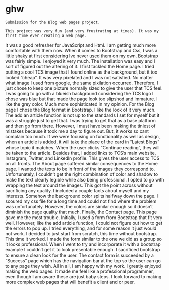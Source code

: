 # ghw
    Submission for the Blog web pages project.
    
    This project was very fun (and very frustrating at times). It was my first time ever creating a web page. 
It was a good refresher for JavaScript and Html. I am getting much more comfortable with them now. When it 
comes to Bootstrap and Css, I was a little shaky at first considering Ive never used them on my own. 
Bootstrap was fairly simple. I enjoyed it very much. The installation was easy and I sort of figured out 
the altering of it. 
    I first tackled the Home page. I tried putting a cool TCS image that I found online as the background, 
but it too looked “cheap”. It was very pixelated and I was not satisfied. No matter what image I used from 
google, the same pixilation occurred. Therefore, I just chose to keep one picture normally sized to give 
the user that TCS feel. I was going to go with a blueish background considering the TCS logo I chose was 
blue but that made the page look too slipshod and immature. I like the grey color. Much more sophisticated 
in my opinion. 
    For the Blog page I chose the Blog format in Bootstrap. I like the look of it very much. The add an article 
function is not up to the standards I set for myself but it was a struggle just to get that. I was trying to get 
that as a base platform and then go from there. However, I must have been making the tiniest of mistakes because 
it took me a day to figure out. But, it works so cant complain too much. If we were focusing on functionality as 
well as design, when an article is added, it will take the place of the card in “Latest Blogs” whose topic it 
matches. When the user clicks “Continue reading”, they will be taken to the article. Besides that, I added links 
to TCS’s main website, Instagram, Twitter, and LinkedIn profile. This gives the user access to TCS on all fronts.
  The About page suffered similar consequences to the Home page. I wanted the texts to be in front of the 
images they correspond to. Unfortunately, I couldn’t get the right combination of color and shadow to make 
the text clearly legible while also being professional. I opted to go with wrapping the text around the 
images. This got the point across without sacrificing any quality. I included a couple facts about myself 
and my interests. Somehow the background color splits halfway down the page. I scoured my css file for a 
long time and could not find where the problem was unfortunately. However, the colors are similar enough so 
it doesn’t diminish the page quality that much.
    Finally, the Contact page. This page gave me the most trouble. Initially, I used a form from Bootstrap that 
fit very well. However, like the add article function, I could not figure out how to get the errors to pop 
up. I tried everything, and for some reason it just would not work. I decided to just start from scratch, 
this time without bootstrap. This time it worked. I made the form similar to the one we did as a group so it 
looks professional. When I went to try and incorporate it with a bootstrap example I couldn’t get it to look 
presentable enough. I sacrificed bootstrap to ensure a clean look for the user. The contact form is succeeded
by a “Success” page which has the navigation bar at the top so the user can go to any page they wish.
    All in all, I am happy with my work. I greatly enjoyed making the web pages. It made me feel like a 
professional programmer, even though I am aware these are just baby steps. I look forward to making more 
complex web pages that will benefit a client and or peer.
